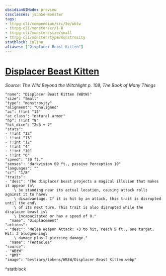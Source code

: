 ```yaml
---
obsidianUIMode: preview
cssclasses: json5e-monster
tags:
- ttrpg-cli/compendium/src/5e/wbtw
- ttrpg-cli/monster/cr/1-8
- ttrpg-cli/monster/size/small
- ttrpg-cli/monster/type/monstrosity
statblock: inline
aliases: ["Displacer Beast Kitten"]
---
```

# [Displacer Beast Kitten](3-Compendium\CLI\bestiary\monstrosity/displacer-beast-kitten-wbtw.md)
*Source: The Wild Beyond the Witchlight p. 108, The Book of Many Things*  

```statblock
"name": "Displacer Beast Kitten (WBtW)"
"size": "Small"
"type": "monstrosity"
"alignment": "Unaligned"
"ac": !!int "12"
"ac_class": "natural armor"
"hp": !!int "9"
"hit_dice": "2d6 + 2"
"stats":
- !!int "12"
- !!int "13"
- !!int "12"
- !!int "4"
- !!int "10"
- !!int "6"
"speed": "30 ft."
"senses": "darkvision 60 ft., passive Perception 10"
"languages": ""
"cr": "1/8"
"traits":
- "desc": "The displacer beast projects a magical illusion that makes it appear to\
    \ be standing near its actual location, causing attack rolls against it to have\
    \ disadvantage. If it is hit by an attack, this trait is disrupted until the end\
    \ of its next turn. This trait is also disrupted while the displacer beast is\
    \ incapacitated or has a speed of 0."
  "name": "Displacement"
"actions":
- "desc": "Melee Weapon Attack: +3 to hit, reach 5 ft., one target. Hit: 2 bludgeoning\
    \ damage plus 2 piercing damage."
  "name": "Tentacles"
"source":
- "WBtW"
- "BMT"
"image": "bestiary/tokens/WBtW/Displacer Beast Kitten.webp"
```
^statblock